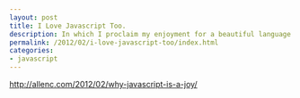 ```yaml
---
layout: post
title: I Love Javascript Too.
description: In which I proclaim my enjoyment for a beautiful language.
permalink: /2012/02/i-love-javascript-too/index.html
categories:
- javascript
---
```


http://allenc.com/2012/02/why-javascript-is-a-joy/

